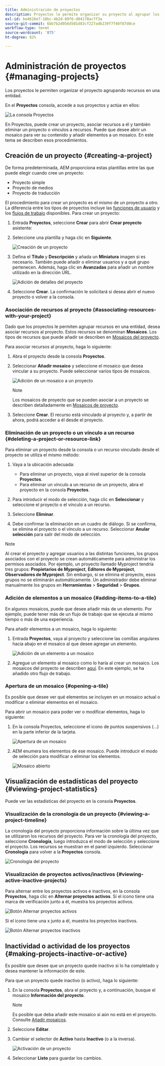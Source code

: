 ```yaml
---
title: Administración de proyectos
description: Proyectos le permite organizar su proyecto al agrupar los recursos en una entidad a la que se puede acceder y se puede administrar en la consola Proyectos
exl-id: be4616e7-18bc-4b2d-89f6-d04178ac7f3a
source-git-commit: 6bb7b2d056d501d83cf227adb239f7f40f87d0ce
workflow-type: tm+mt
source-wordcount: '875'
ht-degree: 82%

---
```


# Administración de proyectos {#managing-projects}

Los proyectos le permiten organizar el proyecto agrupando recursos en una entidad.

En el **Proyectos** consola, accede a sus proyectos y actúa en ellos:

![La consola Proyectos](/help/sites-cloud/authoring/assets/projects-console.png)

En Proyectos, puede crear un proyecto, asociar recursos a él y también eliminar un proyecto o vínculos a recursos. Puede que desee abrir un mosaico para ver su contenido y añadir elementos a un mosaico. En este tema se describen esos procedimientos.

## Creación de un proyecto {#creating-a-project}

De forma predeterminada, AEM proporciona estas plantillas entre las que puede elegir cuando cree un proyecto:

* Proyecto simple
* Proyecto de medios
* Proyecto de traducción

<!-- Hiding product photoshoot via cqdoc-18072 as it is not available in Skyline.
* Product Photo Shoot Project 
-->

El procedimiento para crear un proyecto es el mismo de un proyecto a otro. La diferencia entre los tipos de proyectos incluye las [funciones de usuario](/help/sites-cloud/authoring/projects/overview.md) y los [flujos de trabajo](/help/sites-cloud/authoring/projects/workflows.md) disponibles. Para crear un proyecto:

1. Entrada **Proyectos**, seleccione **Crear** para abrir **Crear proyecto** asistente:
1. Seleccione una plantilla y haga clic en **Siguiente**.

   ![Creación de un proyecto](/help/sites-cloud/authoring/assets/projects-create.png)

1. Defina el **Título** y **Descripción** y añada un **Miniatura** imagen si es necesario. También puede añadir o eliminar usuarios y a qué grupo pertenecen. Además, haga clic en **Avanzadas** para añadir un nombre utilizado en la dirección URL.

   ![Adición de detalles del proyecto](/help/sites-cloud/authoring/assets/projects-add-team.png)

1. Seleccione **Crear**. La confirmación le solicitará si desea abrir el nuevo proyecto o volver a la consola.

### Asociación de recursos al proyecto {#associating-resources-with-your-project}

Dado que los proyectos le permiten agrupar recursos en una entidad, desea asociar recursos al proyecto. Estos recursos se denominan **Mosaicos**. Los tipos de recursos que puede añadir se describen en [Mosaicos del proyecto](/help/sites-cloud/authoring/projects/overview.md#project-tiles).

Para asociar recursos al proyecto, haga lo siguiente:

1. Abra el proyecto desde la consola **Proyectos**.
1. Seleccionar **Añadir mosaico** y seleccione el mosaico que desea vincular a su proyecto. Puede seleccionar varios tipos de mosaicos.

   ![Adición de un mosaico a un proyecto](/help/sites-cloud/authoring/assets/projects-add-tile.png)

   >[!NOTE]
   >
   >Los mosaicos de proyecto que se pueden asociar a un proyecto se describen detalladamente en [Mosaicos de proyecto](/help/sites-cloud/authoring/projects/overview.md#project-tiles).

1. Seleccione **Crear**. El recurso está vinculado al proyecto y, a partir de ahora, podrá acceder a él desde el proyecto.

### Eliminación de un proyecto o un vínculo a un recurso {#deleting-a-project-or-resource-link}

Para eliminar un proyecto desde la consola o un recurso vinculado desde el proyecto se utiliza el mismo método: 

1. Vaya a la ubicación adecuada:

   * Para eliminar un proyecto, vaya al nivel superior de la consola **Proyectos**.
   * Para eliminar un vínculo a un recurso de un proyecto, abra el proyecto en la consola **Proyectos**.

1. Para introducir el modo de selección, haga clic en **Seleccionar** y seleccione el proyecto o el vínculo a un recurso.
1. Seleccione **Eliminar**.

1. Debe confirmar la eliminación en un cuadro de diálogo. Si se confirma, se elimina el proyecto o el vínculo a un recurso. Seleccionar **Anular selección** para salir del modo de selección.

>[!NOTE]
>
>Al crear el proyecto y agregar usuarios a las distintas funciones, los grupos asociados con el proyecto se crean automáticamente para administrar los permisos asociados. Por ejemplo, un proyecto llamado Myproject tendría tres grupos: **Propietarios de Myproject**, **Editores de Myproject**, **Observadores de Myproject**. Sin embargo, si se elimina el proyecto, esos grupos no se eliminarán automáticamente. Un administrador debe eliminar manualmente los grupos en **Herramientas** > **Seguridad** > **Grupos**.

### Adición de elementos a un mosaico {#adding-items-to-a-tile}

En algunos mosaicos, puede que desee añadir más de un elemento. Por ejemplo, puede tener más de un flujo de trabajo que se ejecuta al mismo tiempo o más de una experiencia.

Para añadir elementos a un mosaico, haga lo siguiente:

1. Entrada **Proyectos**, vaya al proyecto y seleccione las comillas angulares hacia abajo en el mosaico al que desee agregar un elemento.

   ![Adición de un elemento a un mosaico](/help/sites-cloud/authoring/assets/project-workflows.png)

1. Agregue un elemento al mosaico como lo haría al crear un mosaico. Los mosaicos del proyecto se describen [aquí](/help/sites-cloud/authoring/projects/overview.md#project-tiles). En este ejemplo, se ha añadido otro flujo de trabajo.

### Apertura de un mosaico {#opening-a-tile}

Es posible que desee ver qué elementos se incluyen en un mosaico actual o modificar o eliminar elementos en el mosaico.

Para abrir un mosaico para poder ver o modificar elementos, haga lo siguiente:

1. En la consola Proyectos, seleccione el icono de puntos suspensivos (...) en la parte inferior de la tarjeta.

   ![Apertura de un mosaico](/help/sites-cloud/authoring/assets/project-links.png)

1. AEM enumera los elementos de ese mosaico. Puede introducir el modo de selección para modificar o eliminar los elementos.

   ![Mosaico abierto](/help/sites-cloud/authoring/assets/projects-add-link.png)

## Visualización de estadísticas del proyecto {#viewing-project-statistics}

Puede ver las estadísticas del proyecto en la consola **Proyectos**.

### Visualización de la cronología de un proyecto {#viewing-a-project-timeline}

La cronología del proyecto proporciona información sobre la última vez que se utilizaron los recursos del proyecto. Para ver la cronología del proyecto, seleccione **Cronología**, luego introduzca el modo de selección y seleccione el proyecto. Los recursos se muestran en el panel izquierdo. Seleccionar **Cronología** para volver a la **Proyectos** consola.

![Cronología del proyecto](/help/sites-cloud/authoring/assets/projects-timeline.png)

### Visualización de proyectos activos/inactivos {#viewing-active-inactive-projects}

Para alternar entre los proyectos activos e inactivos, en la consola **Proyectos**, haga clic en **Alternar proyectos activos**. Si el icono tiene una marca de verificación junto a él, muestra los proyectos activos.

![Botón Alternar proyectos activos](/help/sites-cloud/authoring/assets/projects-active.png)

Si el icono tiene una x junto a él, muestra los proyectos inactivos.

![Botón Alternar proyectos inactivos](/help/sites-cloud/authoring/assets/projects-inactive.png)

## Inactividad o actividad de los proyectos {#making-projects-inactive-or-active}

Es posible que desee que un proyecto quede inactivo si lo ha completado y desea mantener la información de este.

Para que un proyecto quede inactivo (o activo), haga lo siguiente:

1. En la consola **Proyectos**, abra el proyecto y, a continuación, busque el mosaico **Información del proyecto**.

   >[!NOTE]
   >
   Es posible que deba añadir este mosaico si aún no está en el proyecto. Consulte [Añadir mosaicos](#adding-items-to-a-tile).

1. Seleccione **Editar**.
1. Cambiar el selector de **Activo** hasta **Inactivo** (o a la inversa).

   ![Activación de un proyecto](/help/sites-cloud/authoring/assets/projects-add-team.png)

1. Seleccionar **Listo** para guardar los cambios.
